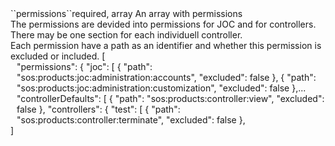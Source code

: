 <tr><td>``permissions``</td><td>required, array</td>
<td>An array with permissions<br/>
The permissions are devided into permissions for JOC and for controllers. There may be one section for each individuell controller.<br/>
Each permission have a path as an identifier and whether this permission is excluded or included.

<td> [
  <div style="padding-left:10px;">      
  "permissions": {
        "joc": [
          {
            "path": "sos:products:joc:administration:accounts",
            "excluded": false
          },
          {
            "path": "sos:products:joc:administration:customization",
            "excluded": false
          },...
       "controllerDefaults": [
          {
            "path": "sos:products:controller:view",
            "excluded": false
          },
       "controllers": {
          "test": [
            {
              "path": "sos:products:controller:terminate",
              "excluded": false
            },
   </div>
  ]</td>
<td></td>
</tr>

 